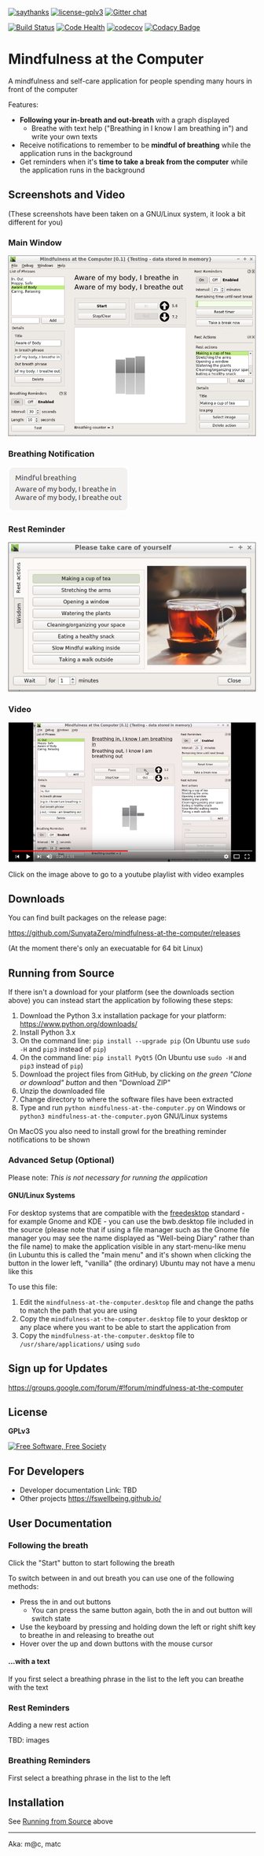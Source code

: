 [![saythanks](https://img.shields.io/badge/say-thanks-98e633.svg)](https://saythanks.io/to/SunyataZero)
[![license-gplv3](https://img.shields.io/badge/license-GPLv3-a42e2b.svg)](https://www.gnu.org/licenses/gpl.html)
[![Gitter chat](https://badges.gitter.im/gitterHQ/gitter.png)](https://gitter.im/mindfulness-at-the-computer/Lobby)

[![Build Status](https://travis-ci.org/SunyataZero/mindfulness-at-the-computer.svg?branch=master)](https://travis-ci.org/SunyataZero/mindfulness-at-the-computer)
[![Code Health](https://landscape.io/github/SunyataZero/mindfulness-at-the-computer/master/landscape.svg?style=flat)](https://landscape.io/github/SunyataZero/mindfulness-at-the-computer/master)
[![codecov](https://codecov.io/gh/SunyataZero/mindfulness-at-the-computer/branch/master/graph/badge.svg)](https://codecov.io/gh/SunyataZero/mindfulness-at-the-computer)
[![Codacy Badge](https://api.codacy.com/project/badge/Grade/799f63cfa9254d4b9c3b1f93eebac994)](https://www.codacy.com/app/SunyataZero/mindfulness-at-the-computer?utm_source=github.com&amp;utm_medium=referral&amp;utm_content=SunyataZero/mindfulness-at-the-computer&amp;utm_campaign=Badge_Grade)

# Mindfulness at the Computer

A mindfulness and self-care application for people spending many hours in front of the computer

Features:
* **Following your in-breath and out-breath** with a graph displayed
  * Breathe with text help ("Breathing in I know I am breathing in") and write your own texts
* Receive notifications to remember to be **mindful of breathing** while the application runs in the background
* Get reminders when it's **time to take a break from the computer** while the application runs in the background


## Screenshots and Video

(These screenshots have been taken on a GNU/Linux system, it look a bit different for you)

### Main Window

![Main window](docs/img/screenshot-window-1.png)

### Breathing Notification

![Notification](docs/img/screenshot-notification-1.png)

### Rest Reminder

![Rest reminder](docs/img/screenshot-rest-reminder-1.png)


### Video

[![YouTube preview](docs/img/youtube-preview.png)](https://youtu.be/O8UwpXhcY4k?list=PL19ftcT2gVXZNWPbcAWgVJj_OFXwqQqS7)

Click on the image above to go to a youtube playlist with video examples


## Downloads

You can find built packages on the release page:

https://github.com/SunyataZero/mindfulness-at-the-computer/releases

(At the moment there's only an execuatable for 64 bit Linux)


## Running from Source

If there isn't a download for your platform (see the downloads section above) you can instead start the application by following these steps:

1. Download the Python 3.x installation package for your platform: https://www.python.org/downloads/
2. Install Python 3.x
3. On the command line: `pip install --upgrade pip` (On Ubuntu use `sudo -H` and `pip3` instead of `pip`)
4. On the command line: `pip install PyQt5` (On Ubuntu use `sudo -H` and `pip3` instead of `pip`)
5. Download the project files from GitHub, by clicking on *the green "Clone or download" button* and then "Download ZIP"
6. Unzip the downloaded file
7. Change directory to where the software files have been extracted
8. Type and run `python mindfulness-at-the-computer.py` on Windows or `python3 mindfulness-at-the-computer.py`on GNU/Linux systems

On MacOS you also need to install growl for the breathing reminder notifications to be shown


### Advanced Setup (Optional)

Please note: *This is not necessary for running the application*

#### GNU/Linux Systems

For desktop systems that are compatible with the [freedesktop](https://www.freedesktop.org/) standard - for example Gnome and KDE - you can use the bwb.desktop file included in the source (please note that if using a file manager such as the Gnome file manager you may see the name displayed as "Well-being Diary" rather than the file name) to make the application visible in any start-menu-like menu (in Lubuntu this is called the "main menu" and it's shown when clicking the button in the lower left, "vanilla" (the ordinary) Ubuntu may not have a menu like this

To use this file:

1. Edit the `mindfulness-at-the-computer.desktop` file and change the paths to match the path that you are using
2. Copy the `mindfulness-at-the-computer.desktop` file to your desktop or any place where you want to be able to start the application from
3. Copy the `mindfulness-at-the-computer.desktop` file to `/usr/share/applications/` using `sudo`


## Sign up for Updates

https://groups.google.com/forum/#!forum/mindfulness-at-the-computer


## License

**GPLv3**

[![Free Software, Free Society](https://static.fsf.org/nosvn/images/badges/fsfs_icons_beige-bg.png)](http://u.fsf.org/16e)


## For Developers

* Developer documentation Link: TBD
* Other projects https://fswellbeing.github.io/


## User Documentation

### Following the breath

Click the "Start" button to start following the breath

To switch between in and out breath you can use one of the following methods:

* Press the in and out buttons
  * You can press the same button again, both the in and out button will switch state
* Use the keyboard by pressing and holding down the left or right shift key to breathe in and releasing to breathe out
* Hover over the up and down buttons with the mouse cursor

#### ...with a text

If you first select a breathing phrase in the list to the left you can breathe with the text

### Rest Reminders

Adding a new rest action

TBD: images

### Breathing Reminders

First select a breathing phrase in the list to the left

## Installation

See [Running from Source](#running-from-source) above

***

Aka: m@c, matc

